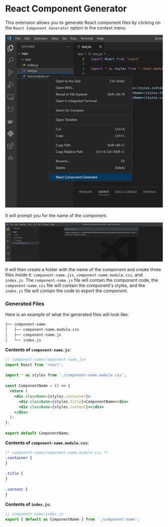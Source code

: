 # React Component Generator

This extension allows you to generate React component files by clicking on the `React Component Generator` option in the context menu.

![React Component Generator Context Menu](https://raw.githubusercontent.com/martinholecekmax/react-component-generator-vscode-extension/main/assets/extension-context-menu.png)

It will prompt you for the name of the component.

![React Component Generator Prompt](https://raw.githubusercontent.com/martinholecekmax/react-component-generator-vscode-extension/main/assets/extension-prompt.png)

It will then create a folder with the name of the component and create three files inside it: `component-name.jsx`, `component-name.module.css`, and `index.js`. The `component-name.js` file will contain the component code, the `component-name.css` file will contain the component's styles, and the `index.js` file will contain the code to export the component.

### Generated Files

Here is an example of what the generated files will look like:

```bash
├── component-name
│   ├── component-name.module.css
│   ├── component-name.js
│   └── index.js
```

**Contents of `component-name.js`:**

```jsx
// component-name/component-name.jsx
import React from 'react';

import * as styles from './component-name.module.css';

const ComponentName = () => {
  return (
    <div className={styles.container}>
      <div className={styles.title}>ComponentName</div>
      <div className={styles.content}></div>
    </div>
  );
};

export default ComponentName;
```

**Contents of `component-name.module.css`:**

```css
/* component-name/component-name.module.css */
.container {
}

.title {
}

.content {
}
```

**Contents of `index.js`:**

```jsx
// component-name/index.js
export { default as ComponentName } from './component-name';
```

